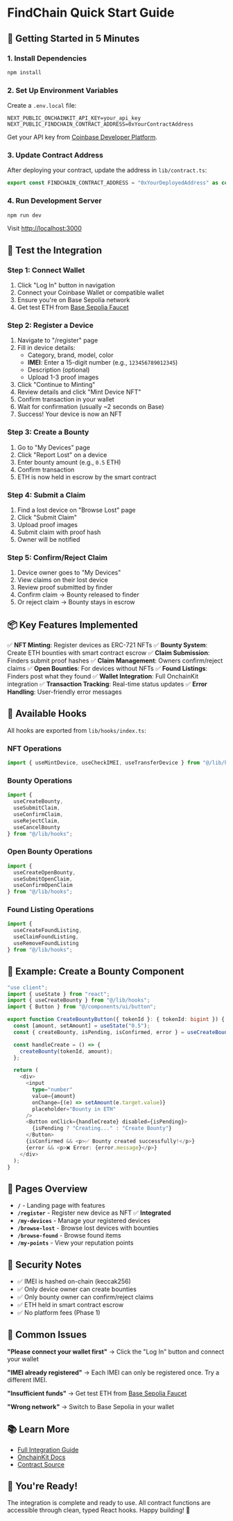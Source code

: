 # FindChain Quick Start Guide

## 🚀 Getting Started in 5 Minutes

### 1. Install Dependencies

```bash
npm install
```

### 2. Set Up Environment Variables

Create a `.env.local` file:

```env
NEXT_PUBLIC_ONCHAINKIT_API_KEY=your_api_key
NEXT_PUBLIC_FINDCHAIN_CONTRACT_ADDRESS=0xYourContractAddress
```

Get your API key from [Coinbase Developer Platform](https://portal.cdp.coinbase.com/).

### 3. Update Contract Address

After deploying your contract, update the address in `lib/contract.ts`:

```typescript
export const FINDCHAIN_CONTRACT_ADDRESS = "0xYourDeployedAddress" as const;
```

### 4. Run Development Server

```bash
npm run dev
```

Visit [http://localhost:3000](http://localhost:3000)

## 🎯 Test the Integration

### Step 1: Connect Wallet
1. Click "Log In" button in navigation
2. Connect your Coinbase Wallet or compatible wallet
3. Ensure you're on Base Sepolia network
4. Get test ETH from [Base Sepolia Faucet](https://www.coinbase.com/faucets/base-ethereum-sepolia-faucet)

### Step 2: Register a Device
1. Navigate to "/register" page
2. Fill in device details:
   - Category, brand, model, color
   - **IMEI**: Enter a 15-digit number (e.g., `123456789012345`)
   - Description (optional)
   - Upload 1-3 proof images
3. Click "Continue to Minting"
4. Review details and click "Mint Device NFT"
5. Confirm transaction in your wallet
6. Wait for confirmation (usually ~2 seconds on Base)
7. Success! Your device is now an NFT

### Step 3: Create a Bounty
1. Go to "My Devices" page
2. Click "Report Lost" on a device
3. Enter bounty amount (e.g., `0.5` ETH)
4. Confirm transaction
5. ETH is now held in escrow by the smart contract

### Step 4: Submit a Claim
1. Find a lost device on "Browse Lost" page
2. Click "Submit Claim"
3. Upload proof images
4. Submit claim with proof hash
5. Owner will be notified

### Step 5: Confirm/Reject Claim
1. Device owner goes to "My Devices"
2. View claims on their lost device
3. Review proof submitted by finder
4. Confirm claim → Bounty released to finder
5. Or reject claim → Bounty stays in escrow

## 📦 Key Features Implemented

✅ **NFT Minting**: Register devices as ERC-721 NFTs
✅ **Bounty System**: Create ETH bounties with smart contract escrow
✅ **Claim Submission**: Finders submit proof hashes
✅ **Claim Management**: Owners confirm/reject claims
✅ **Open Bounties**: For devices without NFTs
✅ **Found Listings**: Finders post what they found
✅ **Wallet Integration**: Full OnchainKit integration
✅ **Transaction Tracking**: Real-time status updates
✅ **Error Handling**: User-friendly error messages

## 🔧 Available Hooks

All hooks are exported from `lib/hooks/index.ts`:

### NFT Operations
```typescript
import { useMintDevice, useCheckIMEI, useTransferDevice } from "@/lib/hooks";
```

### Bounty Operations
```typescript
import { 
  useCreateBounty, 
  useSubmitClaim, 
  useConfirmClaim,
  useRejectClaim,
  useCancelBounty 
} from "@/lib/hooks";
```

### Open Bounty Operations
```typescript
import {
  useCreateOpenBounty,
  useSubmitOpenClaim,
  useConfirmOpenClaim
} from "@/lib/hooks";
```

### Found Listing Operations
```typescript
import {
  useCreateFoundListing,
  useClaimFoundListing,
  useRemoveFoundListing
} from "@/lib/hooks";
```

## 🎨 Example: Create a Bounty Component

```typescript
"use client";
import { useState } from "react";
import { useCreateBounty } from "@/lib/hooks";
import { Button } from "@/components/ui/button";

export function CreateBountyButton({ tokenId }: { tokenId: bigint }) {
  const [amount, setAmount] = useState("0.5");
  const { createBounty, isPending, isConfirmed, error } = useCreateBounty();

  const handleCreate = () => {
    createBounty(tokenId, amount);
  };

  return (
    <div>
      <input 
        type="number" 
        value={amount} 
        onChange={(e) => setAmount(e.target.value)}
        placeholder="Bounty in ETH"
      />
      <Button onClick={handleCreate} disabled={isPending}>
        {isPending ? "Creating..." : "Create Bounty"}
      </Button>
      {isConfirmed && <p>✅ Bounty created successfully!</p>}
      {error && <p>❌ Error: {error.message}</p>}
    </div>
  );
}
```

## 📱 Pages Overview

- **`/`** - Landing page with features
- **`/register`** - Register new device as NFT ✅ **Integrated**
- **`/my-devices`** - Manage your registered devices
- **`/browse-lost`** - Browse lost devices with bounties
- **`/browse-found`** - Browse found items
- **`/my-points`** - View your reputation points

## 🔐 Security Notes

- ✅ IMEI is hashed on-chain (keccak256)
- ✅ Only device owner can create bounties
- ✅ Only bounty owner can confirm/reject claims
- ✅ ETH held in smart contract escrow
- ✅ No platform fees (Phase 1)

## 🐛 Common Issues

**"Please connect your wallet first"**
→ Click the "Log In" button and connect your wallet

**"IMEI already registered"**
→ Each IMEI can only be registered once. Try a different IMEI.

**"Insufficient funds"**
→ Get test ETH from [Base Sepolia Faucet](https://www.coinbase.com/faucets/base-ethereum-sepolia-faucet)

**"Wrong network"**
→ Switch to Base Sepolia in your wallet

## 📚 Learn More

- [Full Integration Guide](./INTEGRATION_GUIDE.md)
- [OnchainKit Docs](https://onchainkit.xyz/)
- [Contract Source](./contract_copy/FindChain.sol)

## 🎉 You're Ready!

The integration is complete and ready to use. All contract functions are accessible through clean, typed React hooks. Happy building! 🚀


